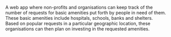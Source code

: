 A web app where non-profits and organisations can keep track of the number of requests for basic amenities put forth by people in need of them. These basic amenities include hospitals, schools, banks and shelters. Based on popular requests in a particular geographic location, these organisations can then plan on investing in the requested amenities.
